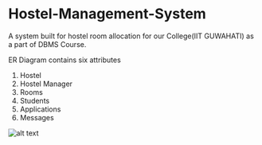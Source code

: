 # Hostel-Management-System
A system built for hostel room allocation for our College(IIT GUWAHATI) as a part of DBMS Course.

ER Diagram contains six attributes
1. Hostel
2. Hostel Manager
3. Rooms
4. Students
5. Applications
6. Messages

![alt text]([https://www.google.com/url?sa=i&url=https%3A%2F%2Fpixabay.com%2Fimages%2Fsearch%2Fnature%2F&psig=AOvVaw3RwvNS4yadJFNLAK64HVny&ust=1669724314357000&source=images&cd=vfe&ved=0CA8QjRxqFwoTCIi2s_bt0PsCFQAAAAAdAAAAABAE](https://cdn.pixabay.com/photo/2015/04/23/22/00/tree-736885__480.jpg))
